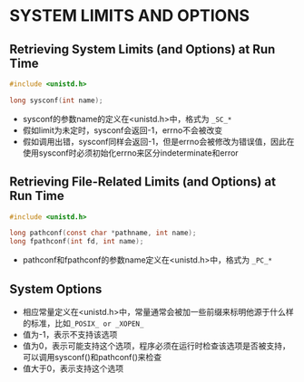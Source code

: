 # SYSTEM LIMITS AND OPTIONS

##  Retrieving System Limits (and Options) at Run Time
```c
#include <unistd.h>

long sysconf(int name);
```
- sysconf的参数name的定义在<unistd.h>中，格式为 `_SC_*`
- 假如limit为未定时，sysconf会返回-1，errno不会被改变
- 假如调用出错，sysconf同样会返回-1，但是errno会被修改为错误值，因此在使用sysconf时必须初始化errno来区分indeterminate和error

## Retrieving File-Related Limits (and Options) at Run Time
```c
#include <unistd.h>

long pathconf(const char *pathname, int name);
long fpathconf(int fd, int name);
```
- pathconf和fpathconf的参数name定义在<unistd.h>中，格式为 `_PC_*`

## System Options
- 相应常量定义在<unistd.h>中，常量通常会被加一些前缀来标明他源于什么样的标准，比如`_POSIX_ or _XOPEN_`
- 值为-1，表示不支持该选项
- 值为0，表示可能支持这个选项，程序必须在运行时检查该选项是否被支持，可以调用sysconf()和pathconf()来检查
- 值大于0，表示支持这个选项